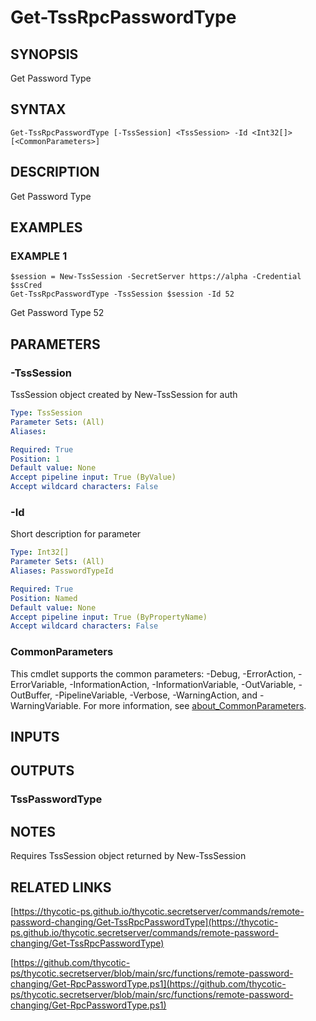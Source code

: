 # Get-TssRpcPasswordType

## SYNOPSIS
Get Password Type

## SYNTAX

```
Get-TssRpcPasswordType [-TssSession] <TssSession> -Id <Int32[]> [<CommonParameters>]
```

## DESCRIPTION
Get Password Type

## EXAMPLES

### EXAMPLE 1
```
$session = New-TssSession -SecretServer https://alpha -Credential $ssCred
Get-TssRpcPasswordType -TssSession $session -Id 52
```

Get Password Type 52

## PARAMETERS

### -TssSession
TssSession object created by New-TssSession for auth

```yaml
Type: TssSession
Parameter Sets: (All)
Aliases:

Required: True
Position: 1
Default value: None
Accept pipeline input: True (ByValue)
Accept wildcard characters: False
```

### -Id
Short description for parameter

```yaml
Type: Int32[]
Parameter Sets: (All)
Aliases: PasswordTypeId

Required: True
Position: Named
Default value: None
Accept pipeline input: True (ByPropertyName)
Accept wildcard characters: False
```

### CommonParameters
This cmdlet supports the common parameters: -Debug, -ErrorAction, -ErrorVariable, -InformationAction, -InformationVariable, -OutVariable, -OutBuffer, -PipelineVariable, -Verbose, -WarningAction, and -WarningVariable. For more information, see [about_CommonParameters](http://go.microsoft.com/fwlink/?LinkID=113216).

## INPUTS

## OUTPUTS

### TssPasswordType
## NOTES
Requires TssSession object returned by New-TssSession

## RELATED LINKS

[https://thycotic-ps.github.io/thycotic.secretserver/commands/remote-password-changing/Get-TssRpcPasswordType](https://thycotic-ps.github.io/thycotic.secretserver/commands/remote-password-changing/Get-TssRpcPasswordType)

[https://github.com/thycotic-ps/thycotic.secretserver/blob/main/src/functions/remote-password-changing/Get-RpcPasswordType.ps1](https://github.com/thycotic-ps/thycotic.secretserver/blob/main/src/functions/remote-password-changing/Get-RpcPasswordType.ps1)

